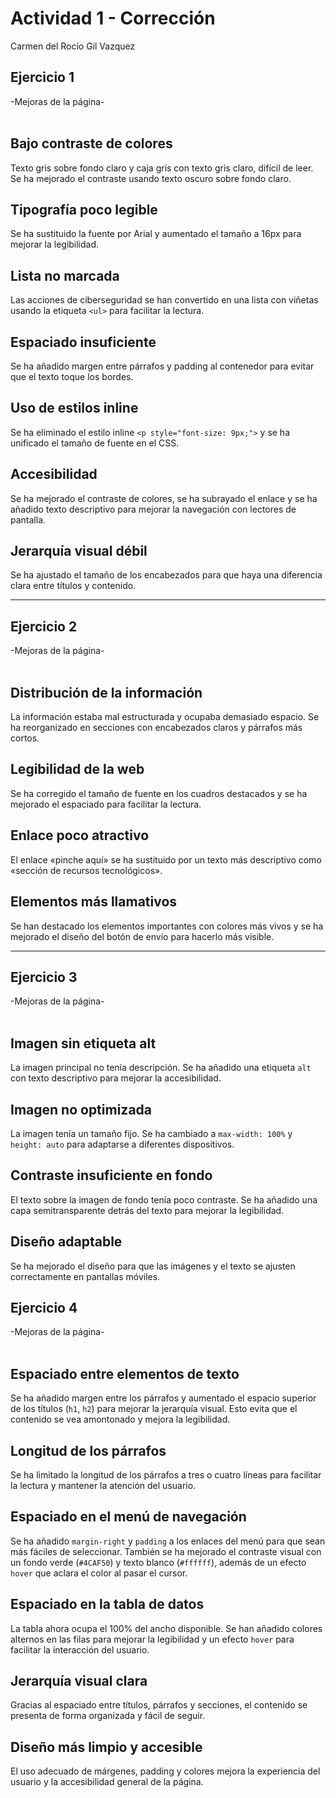 # Actividad 1 - Corrección  
Carmen del Rocío Gil Vazquez

## Ejercicio 1  
-Mejoras de la página-  
<br>

## Bajo contraste de colores  
Texto gris sobre fondo claro y caja gris con texto gris claro, difícil de leer. Se ha mejorado el contraste usando texto oscuro sobre fondo claro.

## Tipografía poco legible  
Se ha sustituido la fuente por Arial y aumentado el tamaño a 16px para mejorar la legibilidad.

## Lista no marcada  
Las acciones de ciberseguridad se han convertido en una lista con viñetas usando la etiqueta `<ul>` para facilitar la lectura.

## Espaciado insuficiente  
Se ha añadido margen entre párrafos y padding al contenedor para evitar que el texto toque los bordes.

## Uso de estilos inline  
Se ha eliminado el estilo inline `<p style="font-size: 9px;">` y se ha unificado el tamaño de fuente en el CSS.

## Accesibilidad  
Se ha mejorado el contraste de colores, se ha subrayado el enlace y se ha añadido texto descriptivo para mejorar la navegación con lectores de pantalla.

## Jerarquía visual débil  
Se ha ajustado el tamaño de los encabezados para que haya una diferencia clara entre títulos y contenido.

---

## Ejercicio 2  
-Mejoras de la página-  
<br>

## Distribución de la información  
La información estaba mal estructurada y ocupaba demasiado espacio. Se ha reorganizado en secciones con encabezados claros y párrafos más cortos.

## Legibilidad de la web  
Se ha corregido el tamaño de fuente en los cuadros destacados y se ha mejorado el espaciado para facilitar la lectura.

## Enlace poco atractivo  
El enlace «pinche aquí» se ha sustituido por un texto más descriptivo como «sección de recursos tecnológicos».

## Elementos más llamativos  
Se han destacado los elementos importantes con colores más vivos y se ha mejorado el diseño del botón de envío para hacerlo más visible.

---

## Ejercicio 3  
-Mejoras de la página-  
<br>

## Imagen sin etiqueta alt  
La imagen principal no tenía descripción. Se ha añadido una etiqueta `alt` con texto descriptivo para mejorar la accesibilidad.

## Imagen no optimizada  
La imagen tenía un tamaño fijo. Se ha cambiado a `max-width: 100%` y `height: auto` para adaptarse a diferentes dispositivos.

## Contraste insuficiente en fondo  
El texto sobre la imagen de fondo tenía poco contraste. Se ha añadido una capa semitransparente detrás del texto para mejorar la legibilidad.

## Diseño adaptable  
Se ha mejorado el diseño para que las imágenes y el texto se ajusten correctamente en pantallas móviles.


## Ejercicio 4  
-Mejoras de la página-  
<br>

## Espaciado entre elementos de texto  
Se ha añadido margen entre los párrafos y aumentado el espacio superior de los títulos (`h1`, `h2`) para mejorar la jerarquía visual. Esto evita que el contenido se vea amontonado y mejora la legibilidad.

## Longitud de los párrafos  
Se ha limitado la longitud de los párrafos a tres o cuatro líneas para facilitar la lectura y mantener la atención del usuario.

## Espaciado en el menú de navegación  
Se ha añadido `margin-right` y `padding` a los enlaces del menú para que sean más fáciles de seleccionar. También se ha mejorado el contraste visual con un fondo verde (`#4CAF50`) y texto blanco (`#ffffff`), además de un efecto `hover` que aclara el color al pasar el cursor.

## Espaciado en la tabla de datos  
La tabla ahora ocupa el 100% del ancho disponible. Se han añadido colores alternos en las filas para mejorar la legibilidad y un efecto `hover` para facilitar la interacción del usuario.

## Jerarquía visual clara  
Gracias al espaciado entre títulos, párrafos y secciones, el contenido se presenta de forma organizada y fácil de seguir.

## Diseño más limpio y accesible  
El uso adecuado de márgenes, padding y colores mejora la experiencia del usuario y la accesibilidad general de la página.

